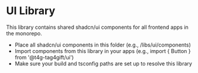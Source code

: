 # UI Library

This library contains shared shadcn/ui components for all frontend apps in the monorepo.

- Place all shadcn/ui components in this folder (e.g., /libs/ui/components)
- Import components from this library in your apps (e.g., import { Button } from '@t4g-tag4gift/ui')
- Make sure your build and tsconfig paths are set up to resolve this library
